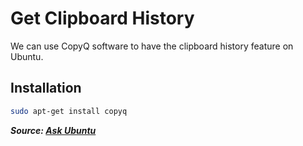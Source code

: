 # Get Clipboard History

We can use CopyQ software to have the clipboard history feature on Ubuntu.

## Installation

```bash
sudo apt-get install copyq
```

**_Source: [Ask Ubuntu](https://askubuntu.com/a/1376944)_**
